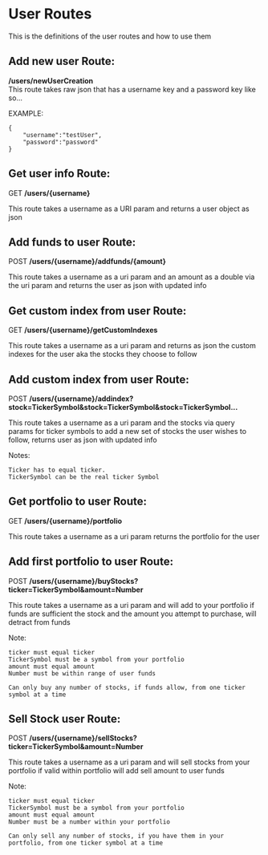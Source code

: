 # User Routes

This is the definitions of the user routes and how to use them


## Add new user Route: 
**/users/newUserCreation**
<br/>
This route takes raw json that has a username key and a password key like so...

EXAMPLE:
```
{
	"username":"testUser",
	"password":"password"
}
```


## Get user info Route: 
GET
**/users/{username}**

This route takes a username as a URI param and returns a user object as json


## Add funds to user Route: 
POST
**/users/{username}/addfunds/{amount}**

This route takes a username as a uri param and an amount as a double via the uri param and returns the user as json with updated info


## Get custom index from user Route: 
GET
**/users/{username}/getCustomIndexes**

This route takes a username as a uri param and returns as json the custom indexes for the user aka the stocks they choose to follow


## Add custom index from user Route:
POST 
**/users/{username}/addindex?stock=TickerSymbol&stock=TickerSymbol&stock=TickerSymbol...**



This route takes a username as a uri param and the stocks via query params for ticker symbols to add a new set of stocks the user wishes to follow, returns user as json with updated info 


Notes:
```
Ticker has to equal ticker.
TickerSymbol can be the real ticker Symbol
```

## Get portfolio to user Route: 
GET
**/users/{username}/portfolio**

This route takes a username as a uri param returns the portfolio for the user


## Add first portfolio to user Route: 
POST
**/users/{username}/buyStocks?ticker=TickerSymbol&amount=Number**

This route takes a username as a uri param and will add to your portfolio if funds are sufficient the stock and the amount you attempt to purchase, will detract from funds

Note:
```
ticker must equal ticker
TickerSymbol must be a symbol from your portfolio
amount must equal amount
Number must be within range of user funds

Can only buy any number of stocks, if funds allow, from one ticker symbol at a time
```

## Sell Stock user Route: 
POST
**/users/{username}/sellStocks?ticker=TickerSymbol&amount=Number**

This route takes a username as a uri param and will sell stocks from your portfolio if valid within portfolio will add sell amount to user funds

Note:
```
ticker must equal ticker
TickerSymbol must be a symbol from your portfolio
amount must equal amount
Number must be a number within your portfolio

Can only sell any number of stocks, if you have them in your portfolio, from one ticker symbol at a time
```
